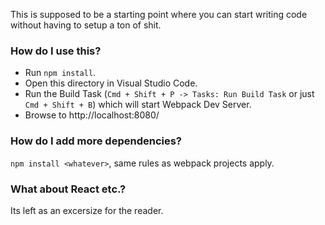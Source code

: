 This is supposed to be a starting point where you can start writing code without having to setup a ton of shit.

### How do I use this?

 - Run `npm install`.
 - Open this directory in Visual Studio Code.
 - Run the Build Task (`Cmd + Shift + P -> Tasks: Run Build Task` or just `Cmd + Shift + B`) which will start Webpack Dev Server.
 - Browse to http://localhost:8080/

### How do I add more dependencies?
`npm install <whatever>`, same rules as webpack projects apply.

### What about React etc.?
Its left as an excersize for the reader.
